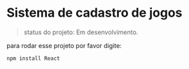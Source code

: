 <h1>Sistema de cadastro de jogos</h1>

> status do projeto: Em desenvolvimento.

para rodar esse projeto por favor digite:

```
npm install React
```
